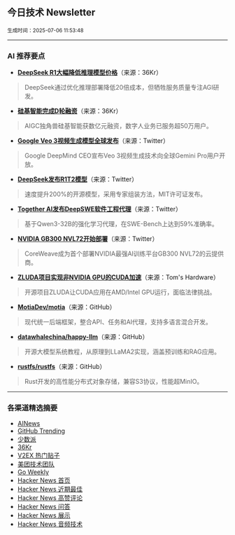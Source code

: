 ## 今日技术 Newsletter

<sub> 生成时间：2025-07-06 11:53:48</sub>


---

### AI 推荐要点

- **[DeepSeek R1大幅降低推理模型价格](https://36kr.com/p/3365449318172675?f=rss)**（来源：36Kr）  
> DeepSeek通过优化推理部署降低20倍成本，但牺牲服务质量专注AGI研发。

- **[硅基智能完成D轮融资](https://36kr.com/p/3362675516901129?f=rss)**（来源：36Kr）  
> AIGC独角兽硅基智能获数亿元融资，数字人业务已服务超50万用户。

- **[Google Veo 3视频生成模型全球发布](https://twitter.com/demishassabis/status/1940616072304251152)**（来源：Twitter）  
> Google DeepMind CEO宣布Veo 3视频生成技术向全球Gemini Pro用户开放。

- **[DeepSeek发布R1T2模型](https://twitter.com/reach_vb/status/1940536684061643239)**（来源：Twitter）  
> 速度提升200%的开源模型，采用专家组装方法，MIT许可证发布。

- **[Together AI发布DeepSWE软件工程代理](https://twitter.com/tri_dao/status/1940765882227347585)**（来源：Twitter）  
> 基于Qwen3-32B的强化学习代理，在SWE-Bench上达到59%准确率。

- **[NVIDIA GB300 NVL72开始部署](https://twitter.com/weights_biases/status/1940818055271272917)**（来源：Twitter）  
> CoreWeave成为首个部署NVIDIA最强AI训练平台GB300 NVL72的云提供商。

- **[ZLUDA项目实现非NVIDIA GPU的CUDA加速](https://www.tomshardware.com/software/a-project-to-bring-cuda-to-non-nvidia-gpus-is-making-major-progress)**（来源：Tom's Hardware）  
> 开源项目ZLUDA让CUDA应用在AMD/Intel GPU运行，面临法律挑战。

- **[MotiaDev/motia](https://github.com/MotiaDev/motia)**（来源：GitHub）  
> 现代统一后端框架，整合API、任务和AI代理，支持多语言混合开发。

- **[datawhalechina/happy-llm](https://github.com/datawhalechina/happy-llm)**（来源：GitHub）  
> 开源大模型系统教程，从原理到LLaMA2实现，涵盖预训练和RAG应用。

- **[rustfs/rustfs](https://github.com/rustfs/rustfs)**（来源：GitHub）  
> Rust开发的高性能分布式对象存储，兼容S3协议，性能超MinIO。

---

### 各渠道精选摘要
- [AINews](./ai_news_summary_2025-07-06.md)
- [GitHub Trending](./github_trending_2025-07-06.md)
- [少数派](./shaoshupai_2025-07-06.md)
- [36Kr](./36kr_summary_2025-07-06.md)
- [V2EX 热门贴子](./v2ex_hot_2025-07-06.md)
- [美团技术团队](./meituan_2025-07-06.md)
- [Go Weekly](./go_weekly_2025-07-06.md)
- [Hacker News 首页](./hacker_news_frontpage_2025-07-06.md)
- [Hacker News 近期最佳](./hacker_news_best_2025-07-06.md)
- [Hacker News 高赞评论](./hacker_news_top_comments_2025-07-06.md)
- [Hacker News 问答](./hacker_news_ask_2025-07-06.md)
- [Hacker News 展示](./hacker_news_show_2025-07-06.md)
- [Hacker News 音频技术](./hacker_news_audio_tech_2025-07-06.md)